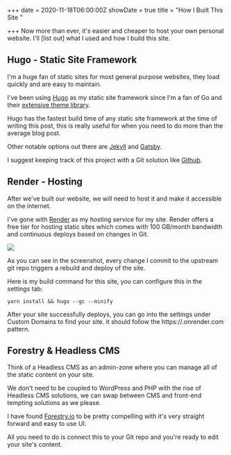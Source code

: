+++
date = 2020-11-18T06:00:00Z
showDate = true
title = "How I Built This Site "

+++
Now more than ever, it's easier and cheaper to host your own personal website. I'll \[list out\] what I used and how I build this site.

## Hugo - Static Site Framework

I'm a huge fan of static sites for most general purpose websites, they load quickly and are easy to maintain.

I've been using [Hugo](https://gohugo.io/) as my static site framework since I'm a fan of Go and their [extensive theme library](https://themes.gohugo.io/).

Hugo has the fastest build time of any static site framework at the time of writing this post, this is really useful for when you need to do more than the average blog post.

Other notable options out there are [Jekyll]() and [Gatsby](https://www.gatsbyjs.com/).

I suggest keeping track of this project with a Git solution like [Github](https://github.com/).

## Render - Hosting

After we've built our website, we will need to host it and make it accessible on the internet.

I've gone with [Render](https://render.com/) as my hosting service for my site. Render offers a free tier for hosting static sites which comes with 100 GB/month bandwidth and continuous deploys based on changes in Git.

![](/uploads/render.png)

As you can see in the screenshot, every change I commit to the upstream git repo triggers a rebuild and deploy of the site.

Here is my build command for this site, you can configure this in the settings tab:

    yarn install && hugo --gc --minify

After your site successfully deploys, you can go into the settings under Custom Domains to find your site. it should follow the https://<RENDER-PROJECT-NAME>.onrender.com pattern.

## Forestry &  Headless CMS 

Think of a Headless CMS as an admin-zone where you can manage all of the static content on your site.

We don't need to be coupled to WordPress and PHP with the rise of Headless CMS solutions, we can swap between CMS and front-end tempting solutions as we please. 

I have found [Forestry.io]( "https://forestry.io/") to be pretty compelling with it's very straight forward and easy to use UI.

All you need to do is connect this to your Git repo and you're ready to edit your site's content.